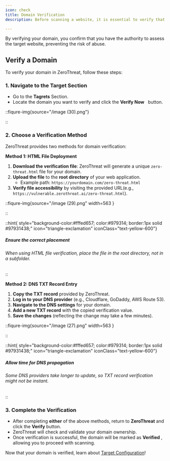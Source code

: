 ```yaml
---
icon: check
title: Domain Verification
description: Before scanning a website, it is essential to verify that you have the necessary permissions to do so. <strong>Domain verification</strong> in ZeroThreat ensures that only authorized users can initiate security scans on a given target. This step helps prevent unauthorized testing protects website owners, and ensures compliance with security and ethical guidelines.

---
```


By verifying your domain, you confirm that you have the authority to assess the target website, preventing the risk of abuse.       &#x20;

## Verify a Domain
To verify your domain in ZeroThreat, follow these steps:
### 1. Navigate to the Target Section
* Go to the **Tagrets** <img src="/image (44).png" alt="" style="display:inline">Section.&#x20;
* Locate the domain you want to verify and click the **Verify Now** <img src="/image (45).png" alt="" data-size="original" style="display:inline; margin:0px 2px; padding:0px; margin-top:5px;"> button.

::fiqure-img{source="/image (30).png"}
<!-- <img src="/image (30).png" alt=""> -->
::


### 2. Choose a Verification Method

ZeroThreat provides two methods for domain verification:

**Method 1: HTML File Deployment**

1. **Download the verification file**: ZeroThreat will generate a unique `zero-threat.html` file for your domain.
2. **Upload the file** to the **root directory** of your web application.
   * Example path: `https://yourdomain.com/zero-threat.html`
3. **Verify file accessibility** by visiting the provided URL(e.g., `https://vulnerable.zerothreat.ai/zero-threat.html`).

::fiqure-img{source="/image (29).png" width=563 }
<!-- <img src="/image (29).png" alt="" width="563"> -->
::


::hint{ style="background-color:#fffed657; color:#979314; border:1px solid #97931438;" icon="triangle-exclamation" iconClass="text-yellow-600"}
##### **Ensure the correct placement** 

###### When using HTML file verification, place the file in the root directory, not in a subfolder.
::

**Method 2: DNS TXT Record Entry**

1. **Copy the TXT record** provided by ZeroThreat.
2. **Log in to your DNS provider** (e.g., Cloudflare, GoDaddy, AWS Route 53).
3. **Navigate to the DNS settings** for your domain.
4. **Add a new TXT record** with the copied verification value.
5. **Save the changes** (reflecting the change may take a few minutes).

::fiqure-img{source="/image (27).png" width=563 }
<!-- <img src="/image (27).png" alt="" width="563"> -->
::

::hint{ style="background-color:#fffed657; color:#979314; border:1px solid #97931438;" icon="triangle-exclamation" iconClass="text-yellow-600"}
 ##### **Allow time for DNS propagation**

###### Some DNS providers take longer to update, so TXT record verification might not be instant.
::

### 3. Complete the Verification

* After completing **either** of the above methods, return to **ZeroThreat** and click the **Verify** button.
* ZeroThreat will check and validate your domain ownership.
* Once verification is successful, the domain will be marked as **Verified** <img src="/image (32).png" alt="" style="display:inline">, allowing you to proceed with scanning.

Now that your domain is verified, learn about [Target Configuration](target-configuration.md "mention")!&#x20;

